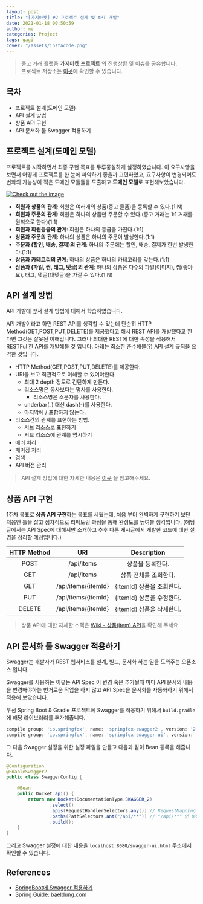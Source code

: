 ```yaml
---
layout: post
title: "[가지마켓] #2 프로젝트 설계 및 API 개발"
date: 2021-01-18 00:50:59
author: me
categories: Project
tags: gagi
cover: "/assets/instacode.png"
---
```


> 중고 거래 플랫폼 **가지마켓 프로젝트** 의 진행상황 및 이슈를 공유합니다.<br/>
> 프로젝트 저장소는 [이곳](https://github.com/GagiMarket/gagi)에 확인할 수 있습니다.

## 목차
* 프로젝트 설계(도메인 모델)
* API 설계 방법
* 상품 API 구현
* API 문서화 툴 Swagger 적용하기

## 프로젝트 설계(도메인 모델)
프로젝트를 시작하면서 최종 구현 목표를 두루뭉실하게 설정하였습니다. 이 요구사항을 보면서 어떻게 프로젝트를 한 눈에 파악하기 좋을까 고민하였고, 요구사항이 변경되어도 변화의 가능성이 적은 도메인 모듈들을 도출하고 **도메인 모델**로 표현해보았습니다.

<a href="{{ site.2021_project_img }}/project-gagi-domain-model.png" data-lightbox="falcon9-large" data-title="Check out the image">
  <img src="{{ site.2021_project_img }}/project-gagi-domain-model.png" title="Check out the image">
</a>

* **회원과 상품의 관계**: 회원은 여러개의 상품(중고 물품)을 등록할 수 있다.(1:N)
* **회원과 주문의 관계**: 회원은 하나의 상품만 주문할 수 있다.(중고 거래는 1:1 거래를 원칙으로 한다)(1:1)
* **회원과 회원등급의 관계**: 회원은 하나의 등급을 가진다.(1:1)
* **상품과 주문의 관계**: 하나의 상품은 하나의 주문이 발생한다.(1:1)
* **주문과 (할인, 배송, 결제)의 관계**: 하나의 주문에는 할인, 배송, 결제가 한번 발생한다.(1:1)
* **상품과 카테고리의 관계**: 하나의 상품은 하나의 카테고리를 갖는다.(1:1)
* **상품과 (파일, 찜, 태그, 댓글)의 관계**: 하나의 상품은 다수의 파일(이미지), 찜(좋아요), 태그, 댓글(대댓글)을 가질 수 있다.(1:N)

## API 설계 방법
API 개발에 앞서 설계 방법에 대해서 학습하였습니다. 

API 개발이라고 하면 REST API를 생각할 수 있는데 단순히 HTTP Method(GET,POST,PUT,DELETE)를 제공했다고 해서 REST API를 개발했다고 한다면 그것은 잘못된 이해입니다. 그러나 최대한 REST에 대한 속성을 적용해서 RESTFul 한 API를 개발해볼 것 입니다. 아래는 최소한 준수해볼(?) API 설계 규칙을 요약한 것입니다.

* HTTP Method(GET,POST,PUT,DELETE)를 제공한다.
* URI을 보고 직관적으로 이해할 수 있어야한다.
  + 최대 2 depth 정도로 간단하게 만든다.
  + 리소스명은 동사보다는 명사를 사용한다.
    - 리소스명은 소문자를 사용한다.
  + underbar(_) 대신 dash(-)를 사용한다.
  + 마지막에 / 포함하지 않는다.
* 리소스간의 관계를 표현하는 방법.
  + 서브 리소스로 표현하기
  + 서브 리소스에 관계를 명시하기 
* 에러 처리
* 페이징 처리
* 검색
* API 버전 관리

> API 설계 방법에 대한 자세한 내용은 [이곳](https://doorisopen.github.io/developers-library/Web/2020-06-04-web-rest-api-guide) 을 참고해주세요.

## 상품 API 구현
1주차 목표로 **상품 API 구현**하는 목표를 세웠는데, 처음 부터 완벽하게 구현하기 보단 처음엔 틀을 잡고 점차적으로 리펙토링 과정을 통해 완성도를 높여볼 생각입니다. (해당 글에서는 API Spec에 대해서만 소개하고 추후 다른 게시글에서 개발한 코드에 대한 설명을 정리할 예정입니다.)

|HTTP Method|URI|Description|
|:---:|:---:|:---:|
|POST|/api/items|상품을 등록한다.|
|GET|/api/items|상품 전체를 조회한다.|
|GET|/api/items/{itemId}|{itemId} 상품을 조회한다.|
|PUT|/api/items/{itemId}|{itemId} 상품을 수정한다.|
|DELETE|/api/items/{itemId}|{itemId} 상품을 삭제한다.|


> 상품 API에 대한 자세한 스펙은 [Wiki - 상품(item) API](https://github.com/GagiMarket/gagi/wiki/%EC%83%81%ED%92%88(item)-API)을 확인해 주세요

## API 문서화 툴 Swagger 적용하기
Swagger는 개발자가 REST 웹서비스를 설계, 빌드, 문서화 하는 일을 도와주는 오픈소스 입니다.

Swagger를 사용하는 이유는 API Spec 이 변경 혹은 추가될때 마다 API 문서의 내용을 변경해야하는 번거로운 작업을 하지 않고 API Spec을 문서화를 자동화하기 위해서 적용해 보았습니다.

우선 Spring Boot & Gradle 프로젝트에 Swagger를 적용하기 위해서 `build.gradle`에 해당 라이브러리를 추가해줍니다.

```js
compile group: 'io.springfox', name: 'springfox-swagger2', version: '2.9.2'
compile group: 'io.springfox', name: 'springfox-swagger-ui', version: '2.9.2'
```

그 다음 Swagger 설정을 위한 설정 파일을 만들고 다음과 같이 Bean 등록을 해줍니다.

```java
@Configuration
@EnableSwagger2
public class SwaggerConfig {

    @Bean
    public Docket api() {
        return new Docket(DocumentationType.SWAGGER_2)
                .select()
                .apis(RequestHandlerSelectors.any()) // RequestMapping 에 할당된 모든 URL 목록 추출
                .paths(PathSelectors.ant("/api/**")) // "/api/**" 인 URL 들만 필터링
                .build();
    }
}
```

그리고 Swagger 설정에 대한 내용을 `localhost:8080/swagger-ui.html` 주소에서 확인할 수 있습니다.


## References
* [SpringBoot에 Swagger 적용하기](https://jojoldu.tistory.com/31)
* [Spring Guide: baeldung.com](https://www.baeldung.com/building-a-restful-web-service-with-spring-and-java-based-configuration)